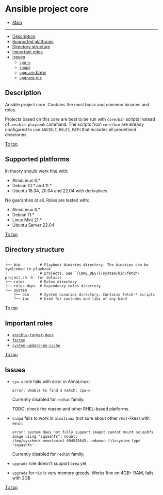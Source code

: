 # <a id="top"></a>Ansible project core

* [Main](../readme.md)
---
* [Description](#description)
* [Supported platforms](#supported-platforms)
* [Directory structure](#directory-structure)
* [Important roles](#important-roles)
* [Issues](#issues)
  * [`cpu-x`](#issues-cpu-x)
  * [`snapd`](#issues-snapd)
  * [`upgrade` brew](#issues-upgrade-brew)
  * [`upgrade` nix](#issues-upgrade-nix)

## Description

Ansible project core. Contains the most basic and common binaries and roles.

Projects based on this core are best to be run with `core/bin` scripts instead of `ansible-playbook` command. The scripts from `core/bin` are already configured to use `ANSIBLE_ROLES_PATH` that includes all predefined directories.

[To top]

## Supported platforms

In theory should work fine with:

* AlmaLinux 8.*
* Debian 10.* and 11.*
* Ubuntu 18.04, 20.04 and 22.04 with derivatives

No guaranties at all. Roles are tested with:

* AlmaLinux 8.*
* Debian 11.*
* Linux Mint 21.*
* Ubuntu Server 22.04

[To top]

## Directory structure

```
.
├── bin         # Playbook binaries directory. The binaries can be symlinked to playbook
|               # projects. See `{CORE_DEST}/system/bin/fetch-project.sh -h` for details
├── roles       # Roles directory
├── roles-deps  # Dependency roles directory
└── system
    ├── bin     # System binaries directory. Contains fetch-* scripts
    └── inc     # Used for includes and libs of any kind
```

[To top]

## Important roles

* [`ansible-target-deps`](roles/ansible-target-deps/readme.md)
* [`factum`](roles/factum/readme.md)
* [`system-update-pm-cache`](roles/system-update-pm-cache/readme.md)

[To top]

## Issues

* <a id="issues-cpu-x"></a>`cpu-x` role fails with error in AlmaLinux:

  ```
  Error: Unable to find a match: cpu-x
  ```

  Currently disabled for `redhat` family.
  
  TODO: check the reason and other RHEL-based platforms.
* <a id="issues-snapd"></a>`snapd` fails to work in `almalinux` (not sure about other `rhel`-likes) with error:

  ```
  error: system does not fully support snapd: cannot mount squashfs image using "squashfs": mount:
  /tmp/syscheck-mountpoint-604945645: unknown filesystem type 'squashfs'.
  ```

  Currently disabled for `redhat` family.
* <a id="issues-upgrade-brew"></a>`upgrade` role doesn't support `brew` yet
* <a id="issues-upgrade-nix"></a>`upgrade` for `nix` is very memory greedy. Works fine on 4GB+ RAM, fails with 2GB

[To top]

[To top]: #top
